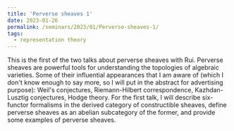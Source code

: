 ```yaml
---
title: 'Perverse sheaves 1'
date: 2023-01-26
permalink: /seminars/2023/01/Perverse-sheaves-1/
tags:
  - representation theory
---
```


This is the first of the two talks about perverse sheaves with Rui. Perverse sheaves are powerful tools for understanding the topologies of algebraic varieties. Some of their influential appearances that I am aware of (which I don't know enough to say more, so I will put in the abstract for advertising purpose): Weil's conjectures, Riemann-Hilbert correspondence, Kazhdan-Lusztig conjectures, Hodge theory. For the first talk, I will describe six-functor formalisms in the derived category of constructible sheaves, define perverse sheaves as an abelian subcategory of the former, and provide some examples of perverse sheaves.

